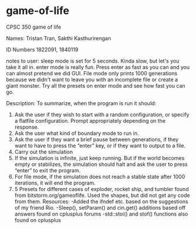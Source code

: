 # game-of-life
CPSC 350 game of life

Names:
Tristan Tran,
Sakthi Kasthurirengan

ID Numbers
1822091,
1840119

notes to user:
sleep mode is set for 5 seconds. Kinda slow, but let's you take it all in.
enter mode is really fun. Press enter as fast as you can and you can almost pretend we did GUI.
File mode only prints 1000 generations because we didn't want to leave you with an incomplete file or create a giant monster.
Try all the presets on enter mode and see how fast you can go.


Description:
To summarize, when the program is run it should:
1. Ask the user if they wish to start with a random configuration, or specify a flatfile
configuration. Prompt appropriately depending on the response.
2. Ask the user what kind of boundary mode to run in.
3. Ask the user if they want a brief pause between generations, if they want to have
to press the “enter” key, or if they want to output to a file.
4. Carry out the simulation
5. If the simulation is infinite, just keep running. But if the world becomes empty or
stabilizes, the simulation should halt and ask the user to press “enter” to exit the
program.
6. For file mode, if the simulation does not reach a stable state after 1000 iterations, it will end the program.
7. 5 Presets for different cases of exploder, rocket ship, and tumbler found from bitstorm.org/gameoflife. Used the shapes, but did not get any code from them.
Resources:
-Added the ifndef etc. based on the suggestions of my friend Rio.
-Sleep(), setParam() and cin.get() additions based off answers found on cplusplus forums
-std::stoi() and stof() functions also found on cplusplus

